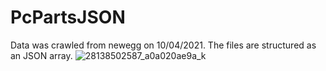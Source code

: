 # PcPartsJSON
Data was crawled from newegg on 10/04/2021. 
The files are structured as an JSON array.
![28138502587_a0a020ae9a_k](https://user-images.githubusercontent.com/66512352/114308975-52fae380-9aee-11eb-9ad8-f5f97a693440.jpg)
